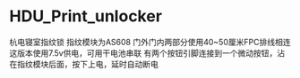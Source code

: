 # HDU_Print_unlocker
杭电寝室指纹锁
指纹模块为AS608
门外门内两部分使用40~50厘米FPC排线相连
这版本使用7.5v供电，可用干电池串联
有两个按钮引脚连接到一个微动按钮，沾在指纹模块后面，按下上电，延时自动断电
